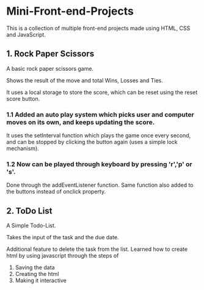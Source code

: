 # Mini-Front-end-Projects

This is a collection of multiple 
front-end projects made using HTML, CSS and JavaScript.

## 1. Rock Paper Scissors
A basic rock paper scissors game.

Shows the result of the move and total Wins, Losses and Ties.

It uses a local storage to store the score, which can be reset using the reset score button.

### 1.1 Added an auto play system which picks user and computer moves on its own, and keeps updating the score.
  It uses the setInterval function which plays the game once every second, and can be stopped by     clicking the button again (uses a simple lock mechanism).


### 1.2 Now can be played through keyboard by pressing 'r','p' or 's'.
  Done through the addEventListener function. Same function also added to the buttons instead of     onclick property.

## 2. ToDo List
A Simple Todo-List.

Takes the input of the task and the due date.

Additional feature to delete the task from the list.
Learned how to create html by using javascript through the steps of 
1. Saving the data
2. Creating the html
3. Making it interactive
